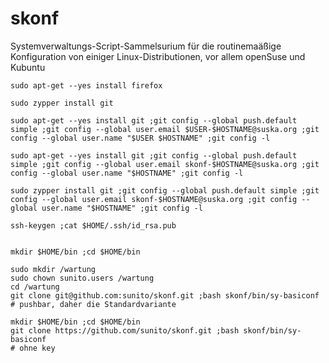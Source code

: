 skonf
=====

Systemverwaltungs-Script-Sammelsurium für die routinemaäßige Konfiguration von einiger Linux-Distributionen, vor allem openSuse und Kubuntu

    sudo apt-get --yes install firefox  
    
    sudo zypper install git
    
    sudo apt-get --yes install git ;git config --global push.default simple ;git config --global user.email $USER-$HOSTNAME@suska.org ;git config --global user.name "$USER $HOSTNAME" ;git config -l
    
    sudo apt-get --yes install git ;git config --global push.default simple ;git config --global user.email skonf-$HOSTNAME@suska.org ;git config --global user.name "$HOSTNAME" ;git config -l

    sudo zypper install git ;git config --global push.default simple ;git config --global user.email skonf-$HOSTNAME@suska.org ;git config --global user.name "$HOSTNAME" ;git config -l

    ssh-keygen ;cat $HOME/.ssh/id_rsa.pub
    

    mkdir $HOME/bin ;cd $HOME/bin

    sudo mkdir /wartung
    sudo chown sunito.users /wartung
    cd /wartung
    git clone git@github.com:sunito/skonf.git ;bash skonf/bin/sy-basiconf
    # pushbar, daher die Standardvariante

    mkdir $HOME/bin ;cd $HOME/bin
    git clone https://github.com/sunito/skonf.git ;bash skonf/bin/sy-basiconf
    # ohne key
    
